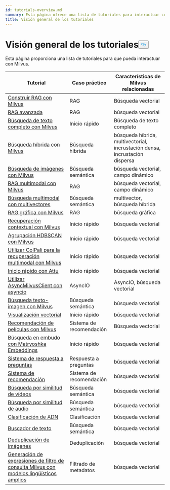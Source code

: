 ```yaml
---
id: tutorials-overview.md
summary: Esta página ofrece una lista de tutoriales para interactuar con Milvus.
title: Visión general de los tutoriales
---
```

<h1 id="Tutorials-Overview" class="common-anchor-header">Visión general de los tutoriales<button data-href="#Tutorials-Overview" class="anchor-icon" translate="no">
      <svg translate="no"
        aria-hidden="true"
        focusable="false"
        height="20"
        version="1.1"
        viewBox="0 0 16 16"
        width="16"
      >
        <path
          fill="#0092E4"
          fill-rule="evenodd"
          d="M4 9h1v1H4c-1.5 0-3-1.69-3-3.5S2.55 3 4 3h4c1.45 0 3 1.69 3 3.5 0 1.41-.91 2.72-2 3.25V8.59c.58-.45 1-1.27 1-2.09C10 5.22 8.98 4 8 4H4c-.98 0-2 1.22-2 2.5S3 9 4 9zm9-3h-1v1h1c1 0 2 1.22 2 2.5S13.98 12 13 12H9c-.98 0-2-1.22-2-2.5 0-.83.42-1.64 1-2.09V6.25c-1.09.53-2 1.84-2 3.25C6 11.31 7.55 13 9 13h4c1.45 0 3-1.69 3-3.5S14.5 6 13 6z"
        ></path>
      </svg>
    </button></h1><p>Esta página proporciona una lista de tutoriales para que pueda interactuar con Milvus.</p>
<table>
<thead>
<tr><th>Tutorial</th><th>Caso práctico</th><th>Características de Milvus relacionadas</th></tr>
</thead>
<tbody>
<tr><td><a href="/docs/es/build-rag-with-milvus.md">Construir RAG con Milvus</a></td><td>RAG</td><td>Búsqueda vectorial</td></tr>
<tr><td><a href="/docs/es/how_to_enhance_your_rag.md">RAG avanzada</a></td><td>RAG</td><td>búsqueda vectorial</td></tr>
<tr><td><a href="/docs/es/full_text_search_with_milvus.md">Búsqueda de texto completo con Milvus</a></td><td>Inicio rápido</td><td>Búsqueda de texto completo</td></tr>
<tr><td><a href="/docs/es/hybrid_search_with_milvus.md">Búsqueda híbrida con Milvus</a></td><td>Búsqueda híbrida</td><td>búsqueda híbrida, multivectorial, incrustación densa, incrustación dispersa</td></tr>
<tr><td><a href="/docs/es/image_similarity_search.md">Búsqueda de imágenes con Milvus</a></td><td>Búsqueda semántica</td><td>búsqueda vectorial, campo dinámico</td></tr>
<tr><td><a href="/docs/es/multimodal_rag_with_milvus.md">RAG multimodal con Milvus</a></td><td>RAG</td><td>búsqueda vectorial, campo dinámico</td></tr>
<tr><td><a href="/docs/es/multimodal_rag_with_milvus.md">Búsqueda multimodal con multivectores</a></td><td>Búsqueda semántica</td><td>multivector, búsqueda híbrida</td></tr>
<tr><td><a href="/docs/es/graph_rag_with_milvus.md">RAG gráfica con Milvus</a></td><td>RAG</td><td>búsqueda gráfica</td></tr>
<tr><td><a href="/docs/es/contextual_retrieval_with_milvus.md">Recuperación contextual con Milvus</a></td><td>Inicio rápido</td><td>búsqueda vectorial</td></tr>
<tr><td><a href="/docs/es/hdbscan_clustering_with_milvus.md">Agrupación HDBSCAN con Milvus</a></td><td>Inicio rápido</td><td>búsqueda vectorial</td></tr>
<tr><td><a href="/docs/es/use_ColPali_with_milvus.md">Utilizar ColPali para la recuperación multimodal con Milvus</a></td><td>Inicio rápido</td><td>búsqueda vectorial</td></tr>
<tr><td><a href="/docs/es/quickstart_with_attu.md">Inicio rápido con Attu</a></td><td>Inicio rápido</td><td>búsqueda vectorial</td></tr>
<tr><td><a href="/docs/es/use-async-milvus-client-with-asyncio.md">Utilizar AsyncMilvusClient con asyncio</a></td><td>AsyncIO</td><td>AsyncIO, búsqueda vectorial</td></tr>
<tr><td><a href="/docs/es/text_image_search.md">Búsqueda texto-imagen con Milvus</a></td><td>Búsqueda semántica</td><td>búsqueda vectorial</td></tr>
<tr><td><a href="/docs/es/vector_visualization.md">Visualización vectorial</a></td><td>Inicio rápido</td><td>búsqueda vectorial</td></tr>
<tr><td><a href="/docs/es/movie_recommendation_with_milvus.md">Recomendación de películas con Milvus</a></td><td>Sistema de recomendación</td><td>Búsqueda vectorial</td></tr>
<tr><td><a href="/docs/es/funnel_search_with_matryoshka.md">Búsqueda en embudo con Matryoshka Embeddings</a></td><td>Inicio rápido</td><td>búsqueda vectorial</td></tr>
<tr><td><a href="/docs/es/question_answering_system.md">Sistema de respuesta a preguntas</a></td><td>Respuesta a preguntas</td><td>búsqueda vectorial</td></tr>
<tr><td><a href="/docs/es/recommendation_system.md">Sistema de recomendación</a></td><td>Sistema de recomendación</td><td>búsqueda vectorial</td></tr>
<tr><td><a href="/docs/es/video_similarity_search.md">Búsqueda por similitud de vídeos</a></td><td>Búsqueda semántica</td><td>búsqueda vectorial</td></tr>
<tr><td><a href="/docs/es/audio_similarity_search.md">Búsqueda por similitud de audio</a></td><td>Búsqueda semántica</td><td>búsqueda vectorial</td></tr>
<tr><td><a href="/docs/es/dna_sequence_classification.md">Clasificación de ADN</a></td><td>Clasificación</td><td>búsqueda vectorial</td></tr>
<tr><td><a href="/docs/es/text_search_engine.md">Buscador de texto</a></td><td>Búsqueda semántica</td><td>búsqueda vectorial</td></tr>
<tr><td><a href="/docs/es/image_deduplication_system.md">Deduplicación de imágenes</a></td><td>Deduplicación</td><td>búsqueda vectorial</td></tr>
<tr><td><a href="/docs/es/generating_milvus_query_filter_expressions.md">Generación de expresiones de filtro de consulta Milvus con modelos lingüísticos amplios</a></td><td>Filtrado de metadatos</td><td>búsqueda vectorial</td></tr>
</tbody>
</table>
